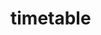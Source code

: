 # timetable
<!DOCTYPE html>
<html>
<head>
    <meta charset="UTF-8">
    <title>시간표</title>
    <style>     
        a {
            text-decoration: none;
        } 

        a:link {
          color : #DCE2F0;
        }
        a:visited {
          color : #DCE2F0;
        }


        table{
            border: 2px solid #d2d2d2;
            border-collapse: collapse;
            font-size: 0.9em;
            margin: auto;
            text-align: center;
        }

        th, td{
            border: 1px solid #d2d2d2;
            border-collapse: collapse;
        }

        th{
            height: 5px;
        }

        td {
            width: 75px;
            height: 20px;
        }
        #title{
            font-size: 2rem;
            text-align: center; /*텍스트를 중간으로*/
            margin:10px;
        }

        #sub{
            color: #DCE2F0;
            text-align: center;
            
        }
        #time{
            color: black;
        }

        #EngineeringMathematics{
            background-color:	#50586C;
            
        }

        #JAVA{
            background-color:	#50586C;
        }

        #logic{
            background-color:#50586C;
        }

        #auto{
            background-color:#50586C;
        }
        #human{
            background-color:#50586C;
        }
        #structure{
            background-color: #50586C;
        }
        #structure2{
            background-color: #50586C;
        }
        #future{
            background-color: #50586C;
        }
        #room{
            font-size: 0.1rem;
        }
    </style>
</head>

<body>
<table width=400 height="400" style="color: #121212">
<h1 id="title">▶   2학년 1학기  ◀</h1>

<div>
  <tr width=19%>
    <th></th>
    <th>월</th>
    <th>화</th>
    <th>수</th>
    <th>목</th>
    <th>금</th>
  </tr>
  <tbody id="sub">
  <tr>
    <th rowspan="2" id="time">9</th>
    <td></td>
    <td rowspan="8" id="JAVA"><a href="https://lms.knu.ac.kr/ilos/main/main_form.acl">자바프로그래밍</a>
        <div id="room">IT융복합관-224</div>
    </td>
    <td rowspan="3" id="EngineeringMathematics"><a href="https://lms.knu.ac.kr/ilos/main/main_form.acl">공학수학1</a>
        <div id="room">IT융복합관-351</div>
    </td>
    <td></td>
    <td></td>
  </tr>
  <tr>
    <td></td>
    
    
    <td></td>
    <td></td>
  </tr>
  <tr>
    <th rowspan="2" id="time">10</th>
    <td></td>
    
    
    <td></td>
    <td></td>
  </tr>
  <tr>
    <td rowspan="3" id="EngineeringMathematics"><a href="https://lms.knu.ac.kr/ilos/main/main_form.acl">공학수학1</a>
        <div id="room">IT융복합관-351</div>
    </td>
    
    <td></td>
    <td></td>
    <td></td>
  </tr>
  <tr>
    <th rowspan="2" id="time">11</th>
    

    <td></td>
    <td></td>
    <td></td>
  </tr>
  <tr>
    

    <td></td>
    <td></td>
    <td></td>
  </tr>
  <tr>
    <th rowspan="2" id="time">12</th>
    <td></td>
    
    <td></td>
    <td></td>
    <td></td>
  </tr>
  <tr>
    <td></td>
    
    <td></td>
    <td></td>
    <td></td>
  </tr>
  <tr>
    <th rowspan="2" id="time">1</th>
    <td></td>
    <td></td>
    <td></td>
    <td></td>
    <td></td>
  </tr>
  <tr>
    <td rowspan="3"id="structure">자료구조
        <div id="room">IT융복합관-351</div>
    </td>
    <td rowspan="3"id="logic"><a href="https://knu.webex.com/meet/sklee" target="_blank">논리회로</a>
        <div id="room">IT4호관-104</div>
    </td>
    <td rowspan="3"id="structure">자료구조
        <div id="room">IT융복합관-351</div>
    </td>
    <td rowspan="3"id="logic"><a href="https://knu.webex.com/meet/sklee">논리회로</a>
      <div id="room">IT4호관-104</div>
    </td>
    <td></td>
  </tr>
  <tr>
    <th rowspan="2" id="time">2</th>
  
    <td></td>
  </tr>
  <tr>
    
    <td></td>
  </tr>
  <tr>
    <th rowspan="2" id="time">3</th>
    <td rowspan="4"id="structure2">자료구조응용
        <div id="room">IT융복합관-355</div>
    </td>
    <td rowspan="3"id="auto"><a href="https://lms.knu.ac.kr/ilos/main/main_form.acl">오토마타 및 형식언어</a>
        <div id="room">IT4호관-104</div>
    </td>
    <td rowspan="4"id="structure2">자료구조응용
        <div id="room">IT융복합관-355</div>
    </td>
    <td rowspan="3"id="auto"><a href="https://lms.knu.ac.kr/ilos/main/main_form.acl">오토마타 및 형식언어</a>
        <div id="room">IT4호관-104</div>
    </td>
    <td></td>
  </tr>
  <tr>
 
    
    <td></td>
  </tr>
  <tr>
    <th rowspan="2" id="time">4</th>
 
    
    <td></td>
  </tr>
  <tr>
    
    <td rowspan="3"id="human"><a href="https://lms.knu.ac.kr/ilos/main/main_form.acl">인간과 언어</a>
        <div id="room">사회과학대학-352</div>
    </td>
    
    <td rowspan="3"id="human"><a href="https://lms.knu.ac.kr/ilos/main/main_form.acl">인간과 언어</a>
        <div id="room">사회과학대학-352</div>
    </td>
    <td></td>
  </tr>
  <tr>
    <th rowspan="2" id="time">5</th>
    <td></td>
    
    <td></td>
    
    <td  rowspan="6" id="future"><a href="https://lms.knu.ac.kr/ilos/main/main_form.acl">미래산업과 직업선택</a>
        <div id="room">사회과학대학-132</div>
    </td>
  </tr>
  <tr>
    <td></td>
    
    <td></td>
    
    
  </tr>
  <tr>
    <th rowspan="2" id="time">6</th>
    <td></td>
    <td></td>
    <td></td>
    <td></td>
    
  </tr>
  <tr>
    <td></td>
    <td></td>
    <td></td>
    <td></td>
    
  </tr>
  <tr>
    <th rowspan="2" id="time">7</th>
    <td></td>
    <td></td>
    <td></td>
    <td></td>
    
  </tr>
  <tr>
    <td></td>
    <td></td>
    <td></td>
    <td></td>
    
  </tr>
</tbody>
</table>

</body>
</html>
